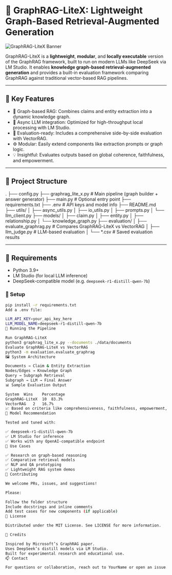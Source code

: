 # 📘 GraphRAG-LiteX: Lightweight Graph-Based Retrieval-Augmented Generation

![GraphRAG-LiteX Banner](https://user-images.githubusercontent.com/12345678/graphrag_litex_banner.png)

GraphRAG-LiteX is a **lightweight**, **modular**, and **locally executable** version of the GraphRAG framework, built to run on modern LLMs like DeepSeek via LM Studio. It enables **knowledge graph-based retrieval-augmented generation** and provides a built-in evaluation framework comparing GraphRAG against traditional vector-based RAG pipelines.

---

## 🌟 Key Features

- 🧠 Graph-based RAG: Combines claims and entity extraction into a dynamic knowledge graph.
- 🔄 Async LLM integration: Optimized for high-throughput local processing with LM Studio.
- 🧪 Evaluation-ready: Includes a comprehensive side-by-side evaluation with VectorRAG.
- ⚙️ Modular: Easily extend components like extraction prompts or graph logic.
- 💡 Insightful: Evaluates outputs based on global coherence, faithfulness, and empowerment.

---

## 📂 Project Structure

.
├── config.py
├── graphrag_lite_x.py # Main pipeline (graph builder + answer generator)
├── main.py # Optional entry point
├── requirements.txt
├── .env # API keys and model info
├── README.md
├── utils/
│ ├── async_utils.py
│ ├── io_utils.py
│ ├── prompts.py
│ └── llm_client.py
├── models/
│ ├── claim.py
│ ├── entity.py
│ ├── relationship.py
│ └── knowledge_graph.py
├── evaluation/
│ ├── evaluate_graphrag.py # Compares GraphRAG-LiteX vs VectorRAG
│ ├── llm_judge.py # LLM-based evaluation
│ └── *.csv # Saved evaluation results


---

## 🧰 Requirements

- Python 3.9+
- LM Studio (for local LLM inference)
- DeepSeek-compatible model (e.g. `deepseek-r1-distill-qwen-7b`)

### 🔧 Setup

```bash
pip install -r requirements.txt
Add a .env file:

LLM_API_KEY=your_api_key_here
LLM_MODEL_NAME=deepseek-r1-distill-qwen-7b
🚀 Running the Pipeline

Run GraphRAG-LiteX
python3 graphrag_lite_x.py --documents ./data/documents
Evaluate GraphRAG-LiteX vs VectorRAG
python3 -m evaluation.evaluate_graphrag
🖼️ System Architecture

Documents → Claim & Entity Extraction
Nodes/Edges → Knowledge Graph
Query → Subgraph Retrieval
Subgraph → LLM → Final Answer
📊 Sample Evaluation Output

System	Wins	Percentage
GraphRAG-LiteX	10	83.3%
VectorRAG	2	16.7%
📈 Based on criteria like comprehensiveness, faithfulness, empowerment, and coherence.
🧠 Model Recommendation

Tested and tuned with:

✅ deepseek-r1-distill-qwen-7b
✅ LM Studio for inference
✅ Works with any OpenAI-compatible endpoint
📌 Use Cases

✅ Research on graph-based reasoning
✅ Comparative retrieval models
✅ NLP and QA prototyping
✅ Lightweight RAG system demos
🤝 Contributing

We welcome PRs, issues, and suggestions!

Please:

Follow the folder structure
Include docstrings and inline comments
Add test cases for new components (if applicable)
📄 License

Distributed under the MIT License. See LICENSE for more information.

🙌 Credits

Inspired by Microsoft’s GraphRAG paper.
Uses DeepSeek’s distill models via LM Studio.
Built for experimental research and educational use.
📫 Contact

For questions or collaboration, reach out to YourName or open an issue.

